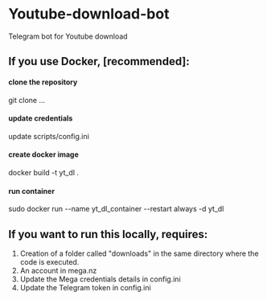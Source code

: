 # Youtube-download-bot
Telegram bot for Youtube download

## If you use Docker, [recommended]:
#### clone the repository
git clone ... 

#### update credentials
update scripts/config.ini

#### create docker image
docker build -t yt_dl .

#### run container
sudo docker run --name yt_dl_container --restart always -d yt_dl


## If you want to run this **locally**, requires: 
1. Creation of a folder called "downloads" in the same directory where the code is executed.
2. An account in mega.nz
3. Update the Mega credentials details in config.ini
4. Update the Telegram token in config.ini
